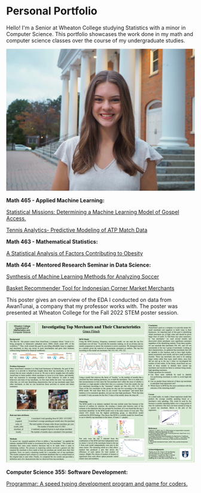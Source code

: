 # Personal Portfolio
Hello! I'm a Senior at Wheaton College studying Statistics with a minor in Computer Science. This portfolio showcases the work done in my math and computer science classes over the course of my undergraduate studies.

![image](grace.jpeg)

**Math 465 - Applied Machine Learning:**

[Statistical Missions: Determining a Machine Learning Model of Gospel Access.](https://github.com/graceflitsch/graceflitsch.github.io/blob/main/Statistical-Missions.pdf) 

[Tennis Analytics- Predictive Modeling of ATP Match Data](https://github.com/graceflitsch/graceflitsch.github.io/blob/main/ind_noedit%202.pdf) 

**Math 463 - Mathematical Statistics:**

[A Statistical Analysis of Factors Contributing to Obesity](https://github.com/graceflitsch/graceflitsch.github.io/blob/main/rough--1-.pdf) 

**Math 464 - Mentored Research Seminar in Data Science:**

[Synthesis of Machine Learning Methods for Analyzing Soccer](https://github.com/graceflitsch/graceflitsch.github.io/blob/main/Data_Science_Research_Final%20(1).pdf) 

[Basket Recommender Tool for Indonesian Corner Market Merchants](https://github.com/graceflitsch/basketsrec/blob/main/GNB5.ipynb)

This poster gives an overview of the EDA I conducted on data from AwanTunai, a company that my professor works with. The poster was presented at Wheaton College for the Fall 2022 STEM poster session.

![image](Poster.jpeg)

**Computer Science 355: Software Development:**

[Programmar: A speed typing development program and game for coders. ](https://eliouoba.live/ProGrammar/src/webpages/home.html) 



